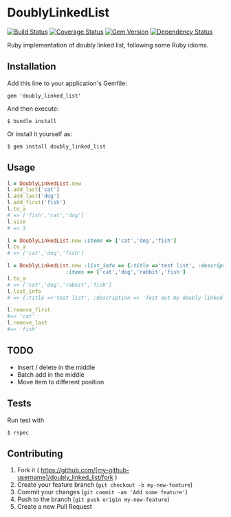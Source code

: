 # DoublyLinkedList

[![Build Status](https://travis-ci.org/elrayle/doubly_linked_list.png?branch=master)](https://travis-ci.org/elrayle/doubly_linked_list) 
[![Coverage Status](https://coveralls.io/repos/elrayle/doubly_linked_list/badge.png?branch=master)](https://coveralls.io/r/elrayle/doubly_linked_list?branch=master)
[![Gem Version](https://badge.fury.io/rb/doubly_linked_list.svg)](http://badge.fury.io/rb/doubly_linked_list)
[![Dependency Status](https://www.versioneye.com/ruby/doubly_linked_list/0.0.4/badge.svg)](https://www.versioneye.com/ruby/doubly_linked_list/0.0.4)


Ruby implementation of doubly linked list, following some Ruby idioms.



## Installation

Add this line to your application's Gemfile:

    gem 'doubly_linked_list'
    

And then execute:

    $ bundle install

Or install it yourself as:

    $ gem install doubly_linked_list 


## Usage

```ruby
l = DoublyLinkedList.new
l.add_last('cat')
l.add_last('dog')
l.add_first('fish')
l.to_a
# => ['fish','cat','dog']
l.size
# => 3

l = DoublyLinkedList.new :items => ['cat','dog','fish']
l.to_a
# => ['cat','dog','fish']

l = DoublyLinkedList.new :list_info => {:title =>'test list', :description => 'Test out my doubly linked list.'},
                   :items => ['cat','dog','rabbit','fish']
l.to_a
# => ['cat','dog','rabbit','fish']
l.list_info
# => {:title =>'test list', :description => 'Test out my doubly linked list.'}

l.remove_first
#=> 'cat'
l.remove_last
#=> 'fish'
```


## TODO

* Insert / delete in the middle
* Batch add in the middle
* Move item to different position


## Tests

Run test with

```shell
$ rspec
```

## Contributing

1. Fork it ( https://github.com/[my-github-username]/doubly_linked_list/fork )
2. Create your feature branch (`git checkout -b my-new-feature`)
3. Commit your changes (`git commit -am 'Add some feature'`)
4. Push to the branch (`git push origin my-new-feature`)
5. Create a new Pull Request
